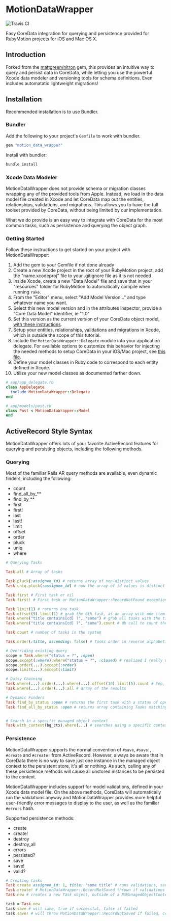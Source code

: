 # MotionDataWrapper

![Travis CI](https://secure.travis-ci.org/macfanatic/motion_data_wrapper.png?branch=master)

Easy CoreData integration for querying and persistence provided for RubyMotion projects for iOS and Mac OS X.

## Introduction
Forked from the [mattgreen/nitron](https://github.com/mattgreen/nitron/) gem, this provides an intuitive way to query and persist data in CoreData, while letting you use the powerful Xcode data modeler and versioning tools for schema definitions.  Even includes automatatic lightweight migrations!

## Installation
Recommended installation is to use Bundler.

### Bundler

Add the following to your project's `Gemfile` to work with bundler.

```ruby
gem "motion_data_wrapper"
```

Install with bundler:

```ruby
bundle install
```

### Xcode Data Modeler
MotionDataWrapper does not provide schema or migration classes wrapping any of the provided tools from Apple. Instead, we load in the data model file created in Xcode and let CoreData map out the entities, relationships, validations, and migrations.  This allows you to have the full toolset provided by CoreData, without being limited by our implementation.

What we do provide is an easy way to integrate with CoreData for the most common tasks, such as persistence and querying the object graph.

### Getting Started
Follow these instructions to get started on your project with MotionDataWrapper:

1. Add the gem to your Gemfile if not done already
2. Create a new Xcode project in the root of your RubyMotion project, add the "name.xcodeproj" file to your .gitignore file as it is not needed
3. Inside Xcode, create a new "Data Model" file and save that in your "resources" folder for RubyMotion to automatically compile when running `rake`.
4. From the "Editor" menu, select "Add Model Version..." and type whatever name you want.
5. Select this new model version and in the attributes inspector, provide a "Core Data Model" identifier, ie "1.0"
6. Set this version as the current version of your CoreData object model, [with these instructions](http://stackoverflow.com/a/5374485).
7. Setup your entities, relationships, validations and migrations in Xcode, which is outside the scope of this tutorial.
8. Include the `MotionDataWrapper::Delegate` module into your application delegate.  For available options to customize this behavior for injecting the needed methods to setup CoreData in your iOS/Mac project, see [this file](https://github.com/macfanatic/motion_data_wrapper/blob/master/lib/motion_data_wrapper/delegate.rb).
9. Define your model classes in Ruby code to correspond to each entity defined in Xcode.
10. Utilize your new model classes as documented farther down.

```ruby
# app/app_delegate.rb
class AppDelegate
  include MotionDataWrapper::Delegate
end

# app/models/post.rb
class Post < MotionDataWrapper::Model
end
```

## ActiveRecord Style Syntax
MotionDataWrapper offers lots of your favorite ActiveRecord features for querying and persisting objects, including the following methods.

### Querying
Most of the familiar Rails AR query methods are available, even dynamic finders, including the following:

* count
* find_all_by_**
* find_by_**
* first
* first!
* last
* last!
* limit
* offset
* order
* pluck
* uniq
* where

```ruby
# Querying Tasks

Task.all # Array of tasks

Task.pluck(:assignee_id) # returns array of non-distinct values
Task.uniq.pluck(:assignee_id) # now the array of id values is distinct

Task.first # First task or nil
Task.first! # First task or MotionDataWrapper::RecordNotFound exception

Task.limit(1) # returns one task
Task.offset(5).limit(1) # grab the 6th task, as an array with one item in it
Task.where("title contains[cd] ?", "some") # grab all tasks with the title containing "some", case insensitive
Task.where("title contains[cd] ?", "some").count # db call to count the objects matching the conditions

Task.count # number of tasks in the system

Task.order(:title, ascending: false) # Tasks order in reverse alphabetical order on title attribute

# Overriding existing query
scope = Task.where("status = ?", :open)
scope.except(:where).where("status = ?", :closed) # realized I really wanted closed items
scope.order(...).except(:order)
scope.limit(...).except(:limit)

# Daisy Chaining
Task.where(...).order(...).where(...).offset(10).limit(5).count # Yep, this works!
Task.where(...).order(...).all # array of the results

# Dynamic Finders
Task.find_by_status :open # returns the first task with a status of open, or nil
Task.find_all_by_status :open # returns array containing Tasks matching that status


# Search in a specific managed object context
Task.with_context(bg_ctx).where(...) # searches using a specific context, default is App.delegate.managedObjectContext
```

### Persistence
MotionDataWrapper supports the normal convention of `#save`, `#save!`, `#create` and `#create!` from ActiveRecord.  However, always be aware that in CoreData there is no way to save just one instance in the managed object context to the persistent store, it's all or nothing.  As such, calling any of these persistence methods will cause all unstored instances to be persisted to the context.

MotionDataWrapper includes support for model validations, defined in your Xcode data model file.  On the above methods, CoreData will automatically run the validations anyway and MotionDataWrapper provides more helpful user-friendly error messages to display to the user, as well as the familiar `#errors` hash.

Supported persistence methods:

* create
* create!
* destroy
* destroy_all
* errors
* persisted?
* save
* save!
* valid?

```ruby
# Creating tasks
Task.create assignee_id: 1, title: "some title" # runs validations, saves object into the default context if validations pass
Task.create! # MotionDataWrapper::RecordNotSaved thrown if validations fail
Task.new # creates a new Task object, outside of a NSManagedObjectContext, optionally takes attributes

task = Task.new
task.save # will save, true if successful, false if failed
task.save! # will throw MotionDataWrapper::RecordNotSaved if failed, contains errors object for validation messages
```
